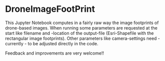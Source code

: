 # DroneImageFootPrint
This Jupyter Notebook computes in a fairly raw way the image footprints of drone-based images.
When running some parameters are requested at the start like filename and -location of the output-file (Esri-Shapefile with the rectangular image footprints). Other parameters like camera-settings need - currently - to be adjusted directly in the code.

Feedback and improvements are very welcome!!
